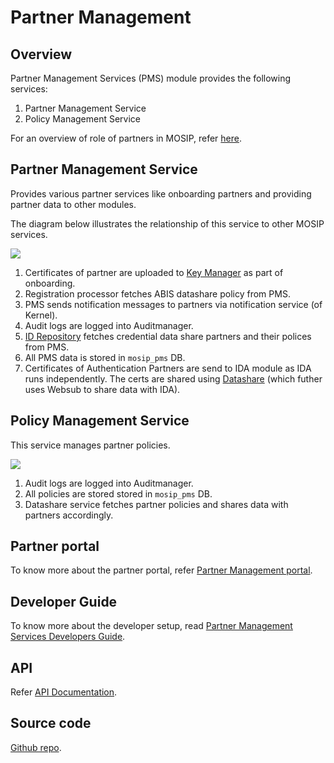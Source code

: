 # Partner Management

## Overview

Partner Management Services (PMS) module provides the following services:

1. Partner Management Service
2. Policy Management Service

For an overview of role of partners in MOSIP, refer [here](partners.md).

## Partner Management Service

Provides various partner services like onboarding partners and providing partner data to other modules.

The diagram below illustrates the relationship of this service to other MOSIP services.

![](\_images/pms.png)

1. Certificates of partner are uploaded to [Key Manager](keymanager.md) as part of onboarding.
2. Registration processor fetches ABIS datashare policy from PMS.
3. PMS sends notification messages to partners via notification service (of Kernel).
4. Audit logs are logged into Auditmanager.
5. [ID Repository](id-repository.md) fetches credential data share partners and their polices from PMS.
6. All PMS data is stored in `mosip_pms` DB.
7. Certificates of Authentication Partners are send to IDA module as IDA runs independently. The certs are shared using [Datashare](datashare.md) (which futher uses Websub to share data with IDA).

## Policy Management Service

This service manages partner policies.

![](\_images/policymanager.png)

1. Audit logs are logged into Auditmanager.
2. All policies are stored stored in `mosip_pms` DB.
3. Datashare service fetches partner policies and shares data with partners accordingly.

## Partner portal

To know more about the partner portal, refer [Partner Management portal](modules/partner-management-services/pms-existing/auth-credential-partner/partner-management-portal.md).

## Developer Guide

To know more about the developer setup, read [Partner Management Services Developers Guide](https://docs.mosip.io/1.2.0/modules/partner-management-services/partner-management-services-developer-setup).

## API

Refer [API Documentation](https://mosip.github.io/documentation/1.2.0/1.2.0.html).

## Source code

[Github repo](https://github.com/mosip/partner-management-services/tree/release-1.2.0).
